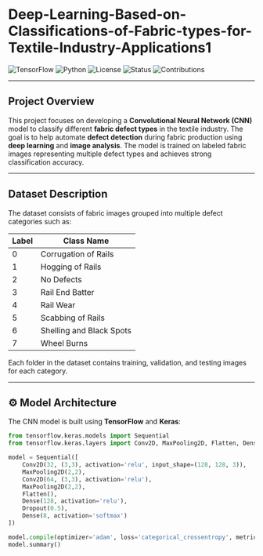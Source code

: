 # Deep-Learning-Based-on-Classifications-of-Fabric-types-for-Textile-Industry-Applications1

![TensorFlow](https://img.shields.io/badge/TensorFlow-2.x-orange?logo=tensorflow)
![Python](https://img.shields.io/badge/Python-3.8+-blue?logo=python)
![License](https://img.shields.io/badge/License-MIT-green)
![Status](https://img.shields.io/badge/Status-Completed-brightgreen)
![Contributions](https://img.shields.io/badge/Contributions-Welcome-yellow)

---

## Project Overview
This project focuses on developing a **Convolutional Neural Network (CNN)** model to classify different **fabric defect types** in the textile industry. The goal is to help automate **defect detection** during fabric production using **deep learning** and **image analysis**. The model is trained on labeled fabric images representing multiple defect types and achieves strong classification accuracy.

---

## Dataset Description
The dataset consists of fabric images grouped into multiple defect categories such as:

| Label | Class Name |
|--------|-------------|
| 0 | Corrugation of Rails |
| 1 | Hogging of Rails |
| 2 | No Defects |
| 3 | Rail End Batter |
| 4 | Rail Wear |
| 5 | Scabbing of Rails |
| 6 | Shelling and Black Spots |
| 7 | Wheel Burns |

Each folder in the dataset contains training, validation, and testing images for each category.


---

## ⚙️ Model Architecture
The CNN model is built using **TensorFlow** and **Keras**:

```python
from tensorflow.keras.models import Sequential
from tensorflow.keras.layers import Conv2D, MaxPooling2D, Flatten, Dense, Dropout

model = Sequential([
    Conv2D(32, (3,3), activation='relu', input_shape=(128, 128, 3)),
    MaxPooling2D(2,2),
    Conv2D(64, (3,3), activation='relu'),
    MaxPooling2D(2,2),
    Flatten(),
    Dense(128, activation='relu'),
    Dropout(0.5),
    Dense(8, activation='softmax')
])

model.compile(optimizer='adam', loss='categorical_crossentropy', metrics=['accuracy'])
model.summary()

